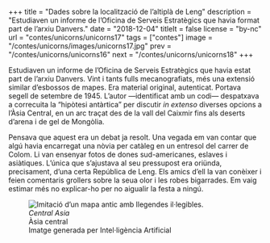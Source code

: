 +++
title = "Dades sobre la localització de l’altiplà de Leng"
description = "Estudiaven un informe de l’Oficina de Serveis Estratègics que havia format part de l’arxiu Danvers."
date = "2018-12-04"
titleIt = false
license = "by-nc"
url = "contes/unicorns/unicorns17"
tags = ["contes"]
image = "/contes/unicorns/images/unicorns17.jpg"
prev = "/contes/unicorns/unicorns16"
next = "/contes/unicorns/unicorns18"
+++

Estudiaven un informe de l’Oficina de Serveis Estratègics que havia estat part de l’arxiu Danvers. Vint i tants fulls mecanografiats, més una extensió similar d’esbossos de mapes. Era material original, autenticat. Portava segell de setembre de 1945. L’autor —identificat amb un codi— despatxava a correcuita la “hipòtesi antàrtica” per discutir *in extenso* diverses opcions a l’Àsia Central, en un arc traçat des de la vall del Caixmir fins als deserts d’arena i de gel de Mongòlia.

Pensava que aquest era un debat ja resolt. Una vegada em van contar que algú havia encarregat una nòvia per catàleg en un entresol del carrer de Colom. Li van ensenyar fotos de dones sud-americanes, eslaves i asiàtiques. L’única que s’ajustava al seu pressupost era oriünda, precisament, d’una certa República de Leng. Els amics d’ell la van conèixer i feien comentaris grollers sobre la seua olor i les robes bigarrades. Em vaig estimar més no explicar-ho per no aigualir la festa a ningú.

<figure class="illustration"><img src="/contes/unicorns/images/unicorns17.jpg" alt="Imitació d’un mapa antic amb llegendes il·legibles."><figcaption><em>Central Asia</em><br>Àsia central<br><span class="ai-disclaimer">Imatge generada per Intel·ligència Artificial</span></figcaption></figure>

